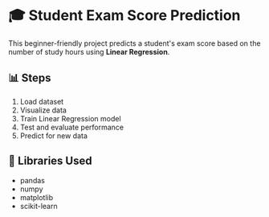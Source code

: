 # 🎓 Student Exam Score Prediction

This beginner-friendly project predicts a student's exam score based on the number of study hours using **Linear Regression**.

## 📊 Steps
1. Load dataset  
2. Visualize data  
3. Train Linear Regression model  
4. Test and evaluate performance  
5. Predict for new data  

## 🧠 Libraries Used
- pandas  
- numpy  
- matplotlib  
- scikit-learn  
